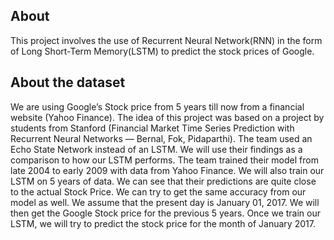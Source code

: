 ## About
This project involves the use of Recurrent Neural Network(RNN) in the form of Long Short-Term Memory(LSTM) to predict the stock prices of Google.
## About the dataset
We are using Google’s Stock price from 5 years till now from a financial website (Yahoo Finance). The idea of this project was based on a project by students from Stanford (Financial Market Time Series Prediction with Recurrent Neural Networks — Bernal, Fok, Pidaparthi). The team used an Echo State Network instead of an LSTM. We will use their findings as a comparison to how our LSTM performs. The team trained their model from late 2004 to early 2009 with data from Yahoo Finance.
We will also train our LSTM on 5 years of data. We can see that their predictions are quite close to the actual Stock Price. We can try to get the same accuracy from our model as well.
We assume that the present day is January 01, 2017. We will then get the Google Stock price for the previous 5 years. Once we train our LSTM, we will try to predict the stock price for the month of January 2017.
